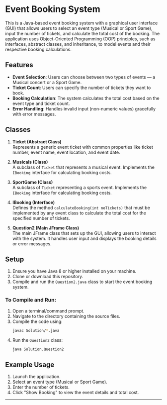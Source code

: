 # Event Booking System

This is a Java-based event booking system with a graphical user interface (GUI) that allows users to select an event type (Musical or Sport Game), input the number of tickets, and calculate the total cost of the booking. The application uses Object-Oriented Programming (OOP) principles, such as interfaces, abstract classes, and inheritance, to model events and their respective booking calculations.

## Features

- **Event Selection**: Users can choose between two types of events — a Musical concert or a Sport Game.
- **Ticket Count**: Users can specify the number of tickets they want to book.
- **Booking Calculation**: The system calculates the total cost based on the event type and ticket count.
- **Error Handling**: Handles invalid input (non-numeric values) gracefully with error messages.

## Classes

1. **Ticket (Abstract Class)**  
   Represents a generic event ticket with common properties like ticket number, event name, event location, and event date.
   
2. **Musicals (Class)**  
   A subclass of `Ticket` that represents a musical event. Implements the `IBooking` interface for calculating booking costs.

3. **SportGame (Class)**  
   A subclass of `Ticket` representing a sports event. Implements the `IBooking` interface for calculating booking costs.

4. **IBooking (Interface)**  
   Defines the method `calculateBooking(int noTickets)` that must be implemented by any event class to calculate the total cost for the specified number of tickets.

5. **Question2 (Main JFrame Class)**  
   The main JFrame class that sets up the GUI, allowing users to interact with the system. It handles user input and displays the booking details or error messages.

## Setup

1. Ensure you have Java 8 or higher installed on your machine.
2. Clone or download this repository.
3. Compile and run the `Question2.java` class to start the event booking system.

### To Compile and Run:
1. Open a terminal/command prompt.
2. Navigate to the directory containing the source files.
3. Compile the code using:
   ```bash
   javac Solution/*.java
   ```
4. Run the `Question2` class:
   ```bash
   java Solution.Question2
   ```

## Example Usage

1. Launch the application.
2. Select an event type (Musical or Sport Game).
3. Enter the number of tickets.
4. Click "Show Booking" to view the event details and total cost.

---
